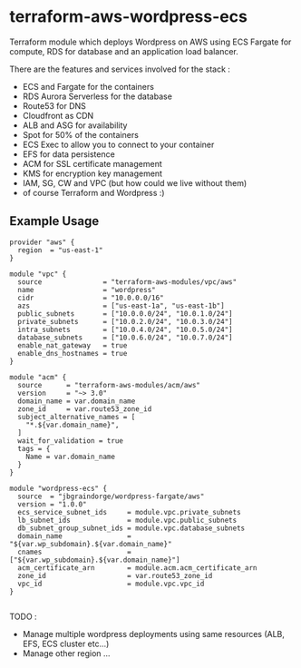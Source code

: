 # terraform-aws-wordpress-ecs

Terraform module which deploys Wordpress on AWS using ECS Fargate for compute, RDS for database and an application load balancer.

There are the features and services involved for the stack :
- ECS and Fargate for the containers
- RDS Aurora Serverless for the database
- Route53 for DNS
- Cloudfront as CDN
- ALB and ASG for availability
- Spot for 50% of the containers
- ECS Exec to allow you to connect to your container
- EFS for data persistence
- ACM for SSL certificate management
- KMS for encryption key management
- IAM, SG, CW and VPC (but how could we live without them)
- of course Terraform and Wordpress :)

## Example Usage

```hcl
provider "aws" {
  region  = "us-east-1"
}

module "vpc" {
  source               = "terraform-aws-modules/vpc/aws"
  name                 = "wordpress"
  cidr                 = "10.0.0.0/16"
  azs                  = ["us-east-1a", "us-east-1b"]
  public_subnets       = ["10.0.0.0/24", "10.0.1.0/24"]
  private_subnets      = ["10.0.2.0/24", "10.0.3.0/24"]
  intra_subnets        = ["10.0.4.0/24", "10.0.5.0/24"]
  database_subnets     = ["10.0.6.0/24", "10.0.7.0/24"]
  enable_nat_gateway   = true
  enable_dns_hostnames = true
}

module "acm" {
  source      = "terraform-aws-modules/acm/aws"
  version     = "~> 3.0"
  domain_name = var.domain_name
  zone_id     = var.route53_zone_id
  subject_alternative_names = [
    "*.${var.domain_name}",
  ]
  wait_for_validation = true
  tags = {
    Name = var.domain_name
  }
}

module "wordpress-ecs" {
  source  = "jbgraindorge/wordpress-fargate/aws"
  version = "1.0.0"
  ecs_service_subnet_ids     = module.vpc.private_subnets
  lb_subnet_ids              = module.vpc.public_subnets
  db_subnet_group_subnet_ids = module.vpc.database_subnets
  domain_name                = "${var.wp_subdomain}.${var.domain_name}"
  cnames                     = ["${var.wp_subdomain}.${var.domain_name}"]
  acm_certificate_arn        = module.acm.acm_certificate_arn
  zone_id                    = var.route53_zone_id
  vpc_id                     = module.vpc.vpc_id
}


```


TODO :
- Manage multiple wordpress deployments using same resources (ALB, EFS, ECS cluster etc...)
- Manage other region
...
